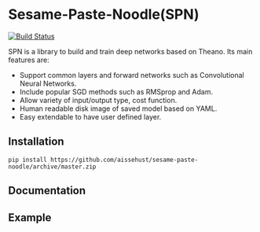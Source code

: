 Sesame-Paste-Noodle(SPN)
===================

[![Build Status](https://travis-ci.org/aissehust/sesame-paste-noodle.svg?branch=master)](https://travis-ci.org/aissehust/sesame-paste-noodle)

SPN is a library to build and train deep networks based on Theano.
Its main features are:

* Support common layers and forward networks such as Convolutional Neural Networks.
* Include popular SGD methods such as RMSprop and Adam.
* Allow variety of input/output type, cost function.
* Human readable disk image of saved model based on YAML.
* Easy extendable to have user defined layer.

Installation
------------

    pip install https://github.com/aissehust/sesame-paste-noodle/archive/master.zip

Documentation
-------------

Example
-------

